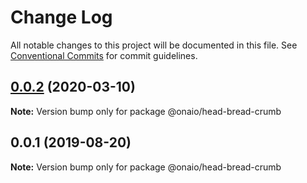 # Change Log

All notable changes to this project will be documented in this file.
See [Conventional Commits](https://conventionalcommits.org) for commit guidelines.

## [0.0.2](https://github.com/onaio/js-tools/compare/@onaio/head-bread-crumb@0.0.1...@onaio/head-bread-crumb@0.0.2) (2020-03-10)

**Note:** Version bump only for package @onaio/head-bread-crumb

## 0.0.1 (2019-08-20)

**Note:** Version bump only for package @onaio/head-bread-crumb
